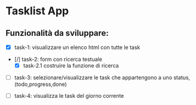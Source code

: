 # Tasklist App

## Funzionalità da sviluppare:

- [x] task-1: visualizzare un elenco html con tutte le task 
- [/] task-2: form con ricerca testuale
   - [x] task-2.1 costruire la funzione di ricerca
- [ ] task-3: selezionare/visualizzare le task che appartengono a uno status, (todo,progress,done)
- [ ] task-4: visualizza le task del giorno corrente

